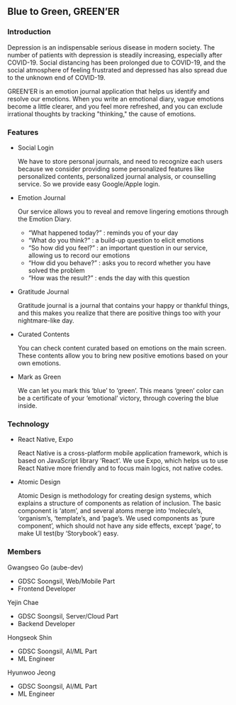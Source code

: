 ## Blue to Green, GREEN’ER

### Introduction

Depression is an indispensable serious disease in modern society. The number of patients with depression is steadily increasing, especially after COVID-19. Social distancing has been prolonged due to COVID-19, and the social atmosphere of feeling frustrated and depressed has also spread due to the unknown end of COVID-19.

GREEN’ER is an emotion journal application that helps us identify and resolve our emotions. When you write an emotional diary, vague emotions become a little clearer, and you feel more refreshed, and you can exclude irrational thoughts by tracking "thinking," the cause of emotions.

### Features

- Social Login
    
    We have to store personal journals, and need to recognize each users because we consider providing some personalized features like personalized contents, personalized journal analysis, or counselling service. So we provide easy Google/Apple login.
    
- Emotion Journal
    
    Our service allows you to reveal and remove lingering emotions through the Emotion Diary.
    
    - “What happened today?” : reminds you of your day
    - “What do you think?” : a build-up question to elicit emotions
    - “So how did you feel?” : an important question in our service, allowing us to record our emotions
    - “How did you behave?” : asks you to record whether you have solved the problem
    - “How was the result?” : ends the day with this question
- Gratitude Journal
    
    Gratitude journal is a journal that contains your happy or thankful things, and this makes you realize that there are positive things too with your nightmare-like day.
    
- Curated Contents
    
    You can check content curated based on emotions on the main screen. These contents allow you to bring new positive emotions based on your own emotions.
    
- Mark as Green
    
    We can let you mark this ‘blue’ to ‘green’. This means ‘green’ color can be a certificate of your ‘emotional’ victory, through covering the blue inside.
    

### Technology

- React Native, Expo
    
    React Native is a cross-platform mobile application framework, which is based on JavaScript library ‘React’. We use Expo, which helps us to use React Native more friendly and to focus main logics, not native codes.
    
- Atomic Design
    
    Atomic Design is methodology for creating design systems, which explains a structure of components as relation of inclusion. The basic component is ‘atom’, and several atoms merge into ‘molecule’s, ‘organism’s, ‘template’s, and ‘page’s. We used components as ‘pure component’, which should not have any side effects, except ‘page’, to make UI test(by ‘Storybook’) easy.
    

### Members

Gwangseo Go (aube-dev)

- GDSC Soongsil, Web/Mobile Part
- Frontend Developer

Yejin Chae

- GDSC Soongsil, Server/Cloud Part
- Backend Developer

Hongseok Shin

- GDSC Soongsil, AI/ML Part
- ML Engineer

Hyunwoo Jeong

- GDSC Soongsil, AI/ML Part
- ML Engineer
